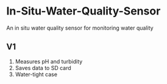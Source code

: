 # In-Situ-Water-Quality-Sensor
An in situ water quality sensor for monitoring water quality


## V1
1. Measures pH and turbidity 
1. Saves data to SD card
1. Water-tight case 




































